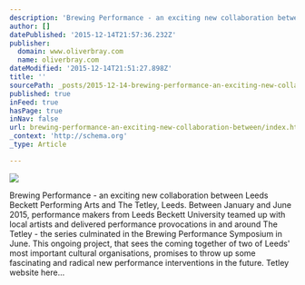 ```yaml
---
description: 'Brewing Performance - an exciting new collaboration between Leeds Beckett Performing Arts and The Tetley, Leeds. Between January and June 2015, performance make'
author: []
datePublished: '2015-12-14T21:57:36.232Z'
publisher:
  domain: www.oliverbray.com
  name: oliverbray.com
dateModified: '2015-12-14T21:51:27.898Z'
title: ''
sourcePath: _posts/2015-12-14-brewing-performance-an-exciting-new-collaboration-between.md
published: true
inFeed: true
hasPage: true
inNav: false
url: brewing-performance-an-exciting-new-collaboration-between/index.html
_context: 'http://schema.org'
_type: Article

---
```

![](http://www.oliverbray.com/Oliver_Bray/Home_files/MARK_1.jpg)

Brewing Performance - an exciting new collaboration between Leeds Beckett Performing Arts and The Tetley, Leeds. Between January and June 2015, performance makers from Leeds Beckett University teamed up with local artists and delivered performance provocations in and around The Tetley - the series culminated in the Brewing Performance Symposium in June. This ongoing project, that sees the coming together of two of Leeds' most important cultural organisations, promises to throw up some fascinating and radical new performance interventions in the future. Tetley website here...